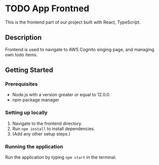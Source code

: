 # TODO App Frontned

This is the frontend part of our project built with React, TypeScript.

## Description

Frontend is used to navigate to AWS Cognito singing page, and managing own todo items.

## Getting Started

### Prerequisites

- Node.js with a version greater or equal to 12.0.0.
- npm package manager

### Setting up locally

1. Navigate to the frontend directory.
2. Run `npm install` to install dependencies.
3. (Add any other setup steps.)

### Running the application

Run the application by typing `npm start` in the terminal.